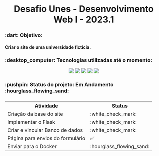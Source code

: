 <h1 align="center"> Desafio Unes - Desenvolvimento Web I - 2023.1 </h1>

<h3> :dart: Objetivo: </h3>
<h4> Criar o site de uma universidade fictícia. </h4>

<h3> :desktop_computer: Tecnologias utilizadas até o momento: </h3>
<div align="center">
    <img src="https://img.shields.io/badge/HTML-239120?style=for-the-badge&logo=html5&logoColor=white&color=CCA9DD"/>
    <img src="https://img.shields.io/badge/CSS-239120?&style=for-the-badge&logo=css3&logoColor=white&color=CCA9DD"/>
    <img src="https://img.shields.io/badge/Python-3776AB?style=for-the-badge&logo=python&logoColor=white&color=CCA9DD"/>
    <img src="https://img.shields.io/badge/Flask-000000?style=for-the-badge&logo=flask&logoColor=white&color=CCA9DD"/>
    <img src="https://img.shields.io/badge/MySQL-151515?style=for-the-badge&logo=mysql&logoColor=white&color=CCA9DD"/>
</div>

<h3> :pushpin: Status do projeto: Em Andamento :hourglass_flowing_sand: <h3>

<table>
  <tr>
      <th>Atividade</th>
      <th>Status</th>
    </tr>
    <tr>
      <td> Criação da base do site </td>
      <td> :white_check_mark: </td>
    </tr>
    <tr>
      <td> Implementar o Flask </td>
      <td> :white_check_mark: </td>
    </tr>
    <tr>
      <td> Criar e vincular Banco de dados</td>
      <td> :white_check_mark: </td>
    </tr>
    <tr>
        <td> Página para envios do formulário </td>
        <td> ✅ </td>
    </tr>
    <tr>
        <td> Enviar para o Docker </td>
        <td> :hourglass_flowing_sand: </td>
  </table>
